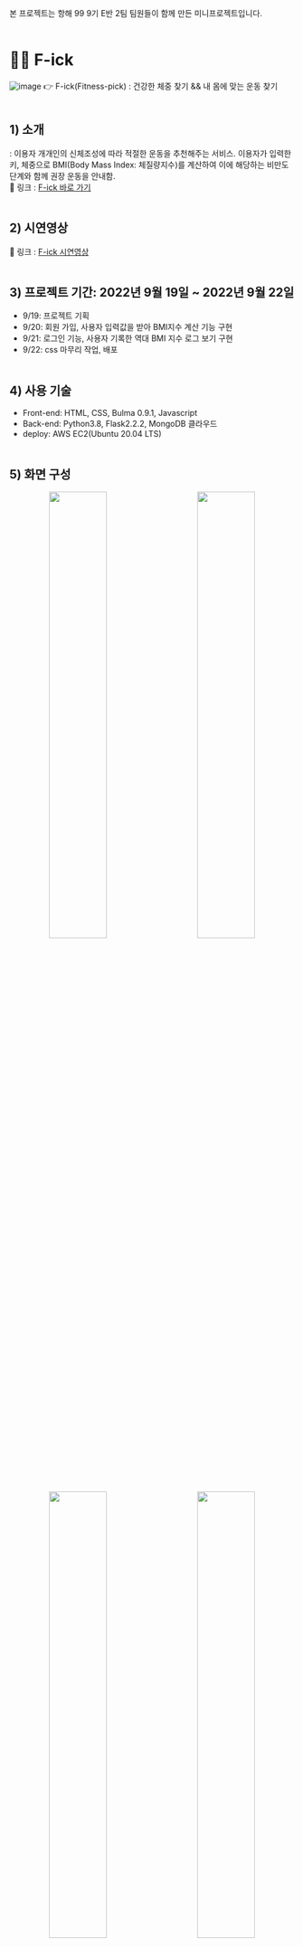 본 프로젝트는 항해 99 9기 E반 2팀 팀원들이 함께 만든 미니프로젝트입니다.
<br/><br/>
# 🏃‍♀️ F-ick
![image](https://user-images.githubusercontent.com/98001726/191638076-b10990e6-a138-446e-9115-586004534d35.png)
👉 F-ick(Fitness-pick) : 건강한 체중 찾기 && 내 몸에 맞는 운동 찾기
<br/><br/>
## 1) 소개
 : 이용자 개개인의 신체조성에 따라 적절한 운동을 추천해주는 서비스. 이용자가 입력한 키, 체중으로 BMI(Body Mass Index: 체질량지수)를 계산하여 이에 해당하는 비만도 단계와 함께 권장 운동을 안내함. <br/>
 🔗 링크 : [F-ick 바로 가기](http://jeongjin-yoon.shop/) 
<br/><br/>
## 2) 시연영상
 🔗 링크 : [F-ick 시연영상](https://www.youtube.com/watch?v=usWqIlXvuLU)
<br/><br/>
## 3) 프로젝트 기간: 2022년 9월 19일 ~ 2022년 9월 22일
- 9/19: 프로젝트 기획
- 9/20: 회원 가입, 사용자 입력값을 받아 BMI지수 계산 기능 구현
- 9/21: 로그인 기능, 사용자 기록한 역대 BMI 지수 로그 보기 구현
- 9/22: css 마무리 작업, 배포
<br/><br/>
## 4) 사용 기술
- Front-end: HTML, CSS, Bulma 0.9.1, Javascript
- Back-end: Python3.8, Flask2.2.2, MongoDB 클라우드
- deploy: AWS EC2(Ubuntu 20.04 LTS)
<br/><br/>
## 5) 화면 구성
<p align="middle">
<img src="https://user-images.githubusercontent.com/98001726/191640388-1535ccc4-e415-4545-8575-8cfceca34879.png" width="45%" style="margin-right: 1rem;">
<img src="https://user-images.githubusercontent.com/98001726/191640495-8b4cc24f-9e6b-4b94-b6f3-a9b042acf039.png" width="45%" style="margin-left: 1rem;">
</p>
<p align="middle">
<img src="https://user-images.githubusercontent.com/98001726/191640695-69873b6b-526d-4ecd-989a-3562482c26b6.png" width="45%" style="margin-right: 1rem;">
<img src="https://user-images.githubusercontent.com/98001726/191640842-cacad49c-4b15-43a3-84e6-2a0cfe976b08.png" width="45%" style="margin-left: 1rem;">
</p>

- 왼쪽에서 오른쪽으로<br/>
    (1) 로그인 화면 <br/>
    (2) 회원 가입 화면<br/>
    (3) index.html - 사용자 키, 체중 입력 화면<br/>
    (4) 사용자 BMI 저장 로그 (BMI, 비만도와 그에 따른 권장운동을 보여준다.)
<br/><br/>
## 6) DB 구성
(1) user(회원 저장)
|  | |  |
| - | - | - |
| num | int | pk(기본키) |
| name | String | 유저이름 |
| id | String | 유저 아이디 |
| pw | String | 유저 비밀번호 | 
| mail | String | 유저 이메일 | 

(2) user_bmi(사용자 bmi 로그 저장)
|  | |  |
| - | - | - |
| user_bmi_num | int | pk(기본키) |
| user_num | int | fk(외래키, user의 num을 참조) |
| user_height | String | 키 |
| user_weight | String | 몸무게 | 
| user_bmi | Double | bmi 지수 | 
| register_date | Date | bmi 저장 날짜 | 

<br/><br/>
## 7) 기능 상세
### (1) 회원 가입 **- 서주리**
- 이름, 아이디, 비밀번호 등 공란이 있을 시 경고 텍스트가 표시된다.
- 아이디 중복체크: 중복체크 버튼을 클릭하여 중복/사용가능 텍스트가 표시된다.
- 비밀번호 일치 여부 체크: 2개의 입력값이 다르면 alert 창을 띄우고 2번째 입력칸을 비운다.
- 이메일 유효성 체크: ’@’ ‘.’ 이 포함되지 않으면 alert창을 띄운다.
- 회원가입 유저 정보를 DB 저장 시 순서대로 넘버링한다.

(2) 로그인 **- 김대철**
- 아이디, 비밀번호 입력창에 공란이 있는 상태에서 로그인 버튼을 클릭할 경우 경고 텍스트 표시
- 회원가입 버튼 클릭 시 회원가입 페이지로 이동
- 로그인 성공 시 토큰을 발급해서 쿠키에 넣어줌
- 토큰에는 토큰이 유지되는 시간 및 회원가입 시 등록했던 id 값, 넘버링 값이 저장됨

(3) 사용자 키/체중 입력값 DB 저장 **- 윤정진**
- 로그인한 사용자의 키와 체중을 입력받을 수 있다.
- 받은 입력값으로 해당 로그인 유저의 BMI를 계산한다.
- 사용자가 입력한 키, 체중, 계산된 BMI 지수, 저장 날짜를 DB에 저장한다.

(4) BMI 연산 및 결과 출력 **- 백지영**

- 사용자가 BMI를 계산하면 그에 따른 `BMI 데이터`들을 볼 수 있다.
- 사용자가 저장한 역대 BMI 로그들을 최신순으로 볼 수 있다.
- BMI 로그 등록 날짜를 클릭하면 해당 날짜에 저장된 `BMI 데이터`들을 동적으로 볼 수 있다.
- `BMI 데이터` - 키, 체중, BMI 지수, 체형, 설명, 추천 운동 3개의 이미지
